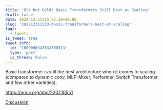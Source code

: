 ```yaml
---
title: 'Old but Gold: Basic Transformers Still Best at Scaling'
draft: false
date: 2022-12-31T15:33:28+00:00
slug: '202212311533-basic-transformers-best-at-scaling'
tags:
  - tweets
is_tweet: true
tweet_info:
  id: '1609090347631808513'
  type: 'post'
  is_thread: False
---
```




Basic transformer is still the best architecture when it comes to scaling (compared to dynamic conv, MLP-Mixer, Performer, Switch Transformer and few other varieties):

<https://arxiv.org/abs/2207.10551>

[Discussion](https://x.com/sytelus/status/1609090347631808513)
